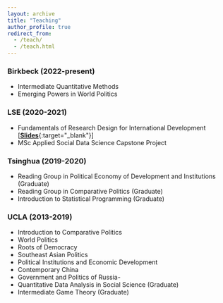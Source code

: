 ```yaml
---
layout: archive
title: "Teaching"
author_profile: true
redirect_from: 
  - /teach/
  - /teach.html
---
```


### Birkbeck (2022-present)

  - Intermediate Quantitative Methods
  - Emerging Powers in World Politics

### LSE (2020-2021)

  - Fundamentals of Research Design for International Development [[**Slides**](https://github.com/ccheng11/MY410){:target="_blank"}]
  - MSc Applied Social Data Science Capstone Project

### Tsinghua (2019-2020)

  - Reading Group in Political Economy of Development and Institutions (Graduate)
  - Reading Group in Comparative Politics (Graduate)
  - Introduction to Statistical Programming (Graduate)

### UCLA (2013-2019)

  - Introduction to Comparative Politics
  - World Politics
  - Roots of Democracy
  - Southeast Asian Politics
  - Political Institutions and Economic Development
  - Contemporary China
  - Government and Politics of Russia-
  - Quantitative Data Analysis in Social Science (Graduate)
  - Intermediate Game Theory (Graduate)